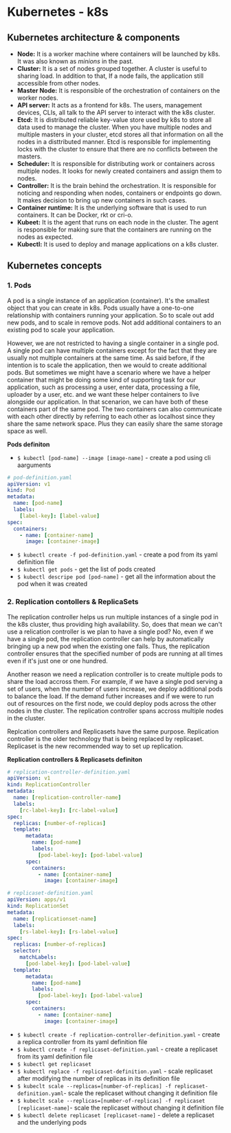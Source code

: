 # Kubernetes - k8s

## Kubernetes architecture & components

- **Node:** It is a worker machine where containers will be launched by k8s. It was also known as *minions* in the past.
- **Cluster:** It is a set of nodes grouped together. A cluster is useful to sharing load. In addition to that, If a node fails, the application still accessible from other nodes.
- **Master Node:** It is responsible of the orchestration of containers on the worker nodes.
- **API server:** It acts as a frontend for k8s. The users, management devices, CLIs, all talk to the API server to interact with the k8s cluster.
- **Etcd:** It is distributed reliable key-value store used by k8s to store all data used to manage the cluster. When you have multiple nodes and multiple masters in your cluster, etcd stores all that information on all the nodes in a disttributed manner. Etcd is responsible for implementing locks with the cluster to ensure that there  are no conflicts between the masters.
- **Scheduler:** It is responsible for distributing work or containers across multiple nodes. It looks for newly created containers and assign them to nodes.
- **Controller:** It is the brain behind the orchestration. It is responsible for noticing and responding when nodes, containers or endpoints go down. It makes decision to bring up new containers in such cases.
- **Container runtime:** It is the underlying software that is used to run containers. It can be Docker, rkt or cri-o.
- **Kubeet:** It is the agent that runs on each node in the cluster. The agent is responsible for making sure that the containers are running on the nodes as expected.
- **Kubectl:** It is used to deploy and manage applications on a k8s cluster.


## Kubernetes concepts

### 1. Pods
A pod is a single instance of an application (container). It's the smallest object that you can create in k8s. Pods usually have a one-to-one relationship with containers running your application. So to scale out add new pods, and to scale in remove pods. Not add additional containers to an existing pod to scale your application.

However, we are not restricted to having a single container in a single pod. A single pod can have multiple containers except for the fact that they are usually not multiple containers at the same time. As said before, if the intention is to scale the application, then we would to create additional pods. But sometimes we might have a scenario where we have a helper container that might be doing some kind of supporting task for our application, such as processing a user, enter data, processing a file, uploader by a user, etc. and we want these helper containers to live alongside our application. In that scenarion, we can have both of these containers part of the same pod. The two containers can also communicate with each other directly by referring to each other as localhost since they share the same network space. Plus they can easily share the same storage space as well.

**Pods definiton**
- `$ kubectl [pod-name] --image [image-name]` - create a pod using cli aarguments

```yaml
# pod-definition.yaml
apiVersion: v1
kind: Pod
metadata:
  name: [pod-name]
  labels:
    [label-key]: [label-value]
spec:
  containers:
    - name: [container-name]
      image: [container-image]
```

- `$ kubectl create -f pod-definition.yaml` - create a pod from its yaml definition file
- `$ kubectl get pods` - get the list of pods created
- `$ kubectl descripe pod [pod-name]` - get all the information about the pod when it was created

### 2. Replication contollers & ReplicaSets
The replication controller helps us run multiple instances of a single pod in the k8s cluster, thus providing high availability. So, does that mean we can't use a relication controller is we plan to have a single pod? No, even if we have a single pod, the replication controller can help by automatically bringing up a new pod when the existing one fails. Thus, the replication controller ensures that the specified number of pods are running at all times even if it's just one or one hundred.

Another reason we need a replication controller is to create multiple pods to share the load accross them. For example, if we have a single pod serving a set of users, when the number of users increase, we deploy additional pods to balance the load. If the demand futher increases and if we were to run out of resources on the first  node, we could deploy pods across the other nodes in the cluster. The replication controller spans accross multiple nodes in the cluster.

Replcation controllers and Replicasets have the same purpose. Replication controller is the older technology that is being replaced by replicaset. Replicaset is the new recommended way to set up replication.

**Replication controllers & Replicasets definiton**
```yaml
# replication-controller-definition.yaml
apiVersion: v1
kind: ReplicationController
metadata:
  name: [replication-controller-name]
  labels:
    [rc-label-key]: [rc-label-value]
spec:
  replicas: [number-of-replicas]
  template:
      metadata:
        name: [pod-name]
        labels:
          [pod-label-key]: [pod-label-value]
      spec:
        containers:
          - name: [container-name]
            image: [container-image]
```

```yaml
# replicaset-definition.yaml
apiVersion: apps/v1
kind: ReplicationSet
metadata:
  name: [replicationset-name]
  labels:
    [rs-label-key]: [rs-label-value]
spec:
  replicas: [number-of-replicas]
  selector:
    matchLabels:
      [pod-label-key]: [pod-label-value]
  template:
      metadata:
        name: [pod-name]
        labels:
          [pod-label-key]: [pod-label-value]
      spec:
        containers:
          - name: [container-name]
            image: [container-image]
```

- `$ kubectl create -f replication-controller-definition.yaml` - create a replica controller from its yaml definition file
- `$ kubectl create -f replicaset-definition.yaml` - create a replicaset from its yaml definition file
- `$ kubectl get replicaset`
- `$ kubectl replace -f replicaset-definition.yaml` - scale replicaset after modifying the number of replicas in its definition file
- `$ kubeclt scale --replicas=[number-of-replicas] -f replicaset-definition.yaml`- scale the replicaset without changing it definition file
- `$ kubeclt scale --replicas=[number-of-replicas] -f replicaset [replicaset-name]`- scale the replicaset without changing it definition file
- `$ kubectl delete replicaset [replicaset-name]` - delete a replicaset and the underlying pods







